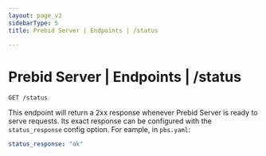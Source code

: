 ```yaml
---
layout: page_v2
sidebarType: 5
title: Prebid Server | Endpoints | /status

---
```


# Prebid Server | Endpoints | /status

 `GET /status`

This endpoint will return a 2xx response whenever Prebid Server is ready to serve requests.
Its exact response can be configured with the `status_response`
config option. For eample, in `pbs.yaml`:

```yaml
status_response: "ok"
```
